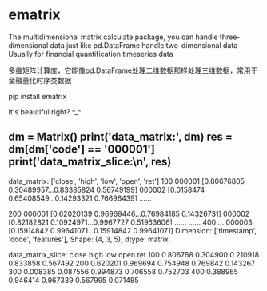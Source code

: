 # ematrix
The multidimensional matrix calculate package,  you can handle three-dimensional data just like pd.DataFrame handle two-dimensional data
Usually for financial quantification timeseries data


多维矩阵计算库，它能像pd.DataFrame处理二维数据那样处理三维数据，常用于金融量化时序类数据

pip install ematrix

It's beautiful right? ^_^

dm = Matrix()
print('data_matrix:', dm)
res = dm[dm['code'] == '000001']
print('data_matrix_slice:\n', res)
------------------------------
data_matrix:
             ['close', 'high', 'low', 'open', 'ret']
100
000001  [0.80676805 0.30489957...0.83385824 0.56749199]
000002  [0.0158474  0.65408549...0.14293321 0.76696439]
                  ......

200
000001  [0.62020139 0.96969446...0.76984185 0.14326731]
000002  [0.82182821 0.10924971...0.9967727  0.51963606]
                  ......
                  ......
400
...
000003  [0.15914842 0.99641071...0.15914842 0.99641071]
Dimension: ['timestamp', 'code', 'features'], Shape: (4, 3, 5), dtype: matrix

data_matrix_slice:
         close      high       low      open       ret
100  0.806768  0.304900  0.210918  0.833858  0.567492
200  0.620201  0.969694  0.754948  0.769842  0.143267
300  0.008385  0.087556  0.994873  0.706558  0.752703
400  0.388965  0.946414  0.967339  0.567995  0.071485




